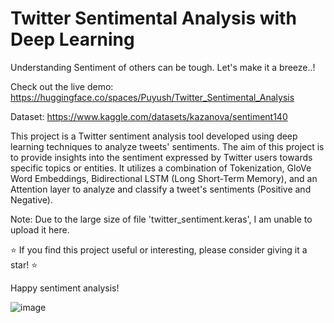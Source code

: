 # Twitter Sentimental Analysis with Deep Learning

Understanding Sentiment of others can be tough. Let's make it a breeze..!

Check out the live demo: https://huggingface.co/spaces/Puyush/Twitter_Sentimental_Analysis

Dataset: https://www.kaggle.com/datasets/kazanova/sentiment140

This project is a Twitter sentiment analysis tool developed using deep learning techniques to analyze tweets' sentiments. The aim of this project is to provide insights into the sentiment expressed by Twitter users towards specific topics or entities. It utilizes a combination of Tokenization, GloVe Word Embeddings, Bidirectional LSTM (Long Short-Term Memory), and an Attention layer to analyze and classify a tweet's sentiments (Positive and Negative).

Note: Due to the large size of file 'twitter_sentiment.keras', I am unable to upload it here.

⭐️ If you find this project useful or interesting, please consider giving it a star! ⭐️

Happy sentiment analysis!

![image](https://github.com/Puyush/Sentimental_Analysis/assets/103782822/e9a1780f-ce97-40c0-9a11-ddb7696fb05a)

